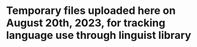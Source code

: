 # Temporary files uploaded here on August 20th, 2023, for tracking language use through linguist library
